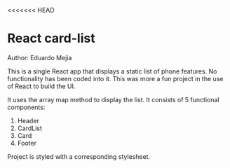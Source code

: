 <<<<<<< HEAD

# React card-list

Author: Eduardo Mejia

This is a single React app that displays a static list of phone features. No functionality has been coded into it. This was more a fun project in the use of React to build the UI.

It uses the array map method to display the list. It consists of 5 functional components:

1.  Header
2.  CardList
3.  Card
4.  Footer

Project is styled with a corresponding stylesheet.
